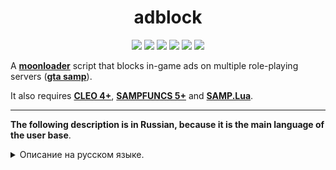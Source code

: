 <h1 align="center">adblock</h1>

<p align="center">
<img src="https://img.shields.io/badge/made%20for-GTA%20SA--MP-blue" >
<a href="https://github.com/qrlk/adblock#функциональность-на-разных-серверах"><img src="https://img.shields.io/badge/Server-Click-red"></a>
<img src="https://img.shields.io/github/languages/top/qrlk/rphelper">
<img src="https://img.shields.io/badge/dynamic/json?color=blueviolet&label=users%20%28active%29&query=result&url=http%3A%2F%2Fqrlk.me%2Fdev%2Fmoonloader%2Fusers_active.php%3Fscript%3Drphelper">
<img src="https://img.shields.io/badge/dynamic/json?color=blueviolet&label=users%20%28all%20time%29&query=result&url=http%3A%2F%2Fqrlk.me%2Fdev%2Fmoonloader%2Fusers_all.php%3Fscript%3Drphelper">
<img src="https://img.shields.io/date/1510002000?label=released" >
</p>

A **[moonloader](https://gtaforums.com/topic/890987-moonloader/)** script that blocks in-game ads on multiple role-playing servers (**[gta samp](https://sa-mp.com/)**).

It also requires **[CLEO 4+](http://cleo.li/?lang=ru)**, **[SAMPFUNCS 5+](https://blast.hk/threads/17/)** and **[SAMP.Lua](https://github.com/THE-FYP/SAMP.Lua)**.

---

**The following description is in Russian, because it is the main language of the user base**.
<details>
  <summary>Описание на русском языке.</summary>
  
# Описание 
Многих раздражают объявления на RolePlay серверах SA:MP, потому что они часто отвлекают внимание.  
ADBLOCK был создан для решения этой проблемы. Список того, что он умеет, находится ниже.  

**Требования:** [CLEO 4+](http://cleo.li/?lang=ru), [SAMPFUNCS 5+](https://blast.hk/threads/17/), [MoonLoader](https://blast.hk/threads/13305/), [SAMP.Lua](https://blast.hk/threads/14624/).  
**Активация:** Скрипт активируется автоматически. У скрипта нет настроек, поэтому автообновление, телеметрию и уведомление при входе можно отключить только вручную, вырезав блокнотом по линии в коде.

* /ads - открыть диалог скрипта.  
* /tads - вкл/выкл скрытия объяв.

**Автор:** [qrlk](http://rubbishman.ru/samp).  

# Функции
**Скрипт поддерживает**: Samp-Rp, Evolve-Rp, Advance RP, Diamond RP, Arizona RP, Trinity RP и ImperiaL RPG.
* **ADBLOCK** блокирует показ объявлений в чате.
* **ADBLOCK** заносит обработанные объявления в специальный диалог, в котором можно посмотреть ВСЕ объявления / найти нужное из всех по запросу. 
* **ADBLOCK** блокирует спам от СМИ (свободная строка, эфир и тп)
* **ADBLOCK** блокирует дубликаты объяв.
* **ADBLOCK** распознает категорию объявления и красит в специальный цвет ("куплю" желтым, "продам" зелёным и так далее).
* **ADBLOCK** даёт возможность быстро ответить на объяву смской (если игрок онлайн).
* **ADBLOCK** отображает в заголовке активность каждого News и статистику блокирования.
* **ADBLOCK** может запустить удобный флудер /ad.

# Функциональность на разных серверах

|                                       | **SRP** | **Evolve** | **Advance** | **Diamond** | **Arizona** | **Trinity** | **ImperiaL** |
|---------------------------------------|:-------:|:----------:|:-----------:|:-----------:|:-----------:|:-----------:|:------------:|
| **Скрывает объявы?**                  | Да      | Да         | Да          | Да          | Да          | Да          | Да           |
| **Красит объявы по категориям?**      | Да      | Да         | Частично    | Частично    | Частично    | Частично    | Частично     |
| **Считывает активность каждого СМИ?** | Да      | Да         | Да          | Частично    | Да          | Нет         | Нет          |
| **Блокирует спам от NEWS?**           | Да      | Да         | Нет         | Нет         | Нет         | Нет         | Нет          |
| **Блокирует дубликаты?**              | Да      | Да         | Да          | Да          | Да          | Нет         | Да           |
| **Поиск по базе объявлений?**         | Да      | Да         | Да          | Да          | Да          | Да          | Да           |
| **Флудер подаёт объявы?**             | Да      | Да         | Нет         | Нет         | Нет         | Нет         | Нет          |
| **Отправляет смс/пм?**                | Да      | Да         | Наверное    | Наверное    | Нет         | Наверное    | Наверное     |
# Скриншоты
![https://i.imgur.com/Gwk6Y1t.jpg?1](https://i.imgur.com/Gwk6Y1t.jpg?1)
![https://i.imgur.com/W5hOHsv.jpg?2](https://i.imgur.com/W5hOHsv.jpg?2)
![https://i.imgur.com/uRzSTLD.jpg?1](https://i.imgur.com/uRzSTLD.jpg?1)

## Ссылки
* [Автор](http://qrlk.me/)
* [Тема на BlastHack](https://www.blast.hk/threads/19460/)
* [Страница в группе VK](https://vk.com/qrlk.mods?w=page-168860334_54271507)
* [Список скриптов QRLK MODS](https://vk.com/qrlk.mods?w=page-168860334_54271482)

P.S. Группа VK не обновляется.
</details>
